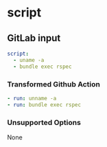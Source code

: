 # script

## GitLab input

```yaml
script:
  - uname -a
  - bundle exec rspec
```

### Transformed Github Action

```yaml
- run: unname -a
- run: bundle exec rspec
```

### Unsupported Options

None
